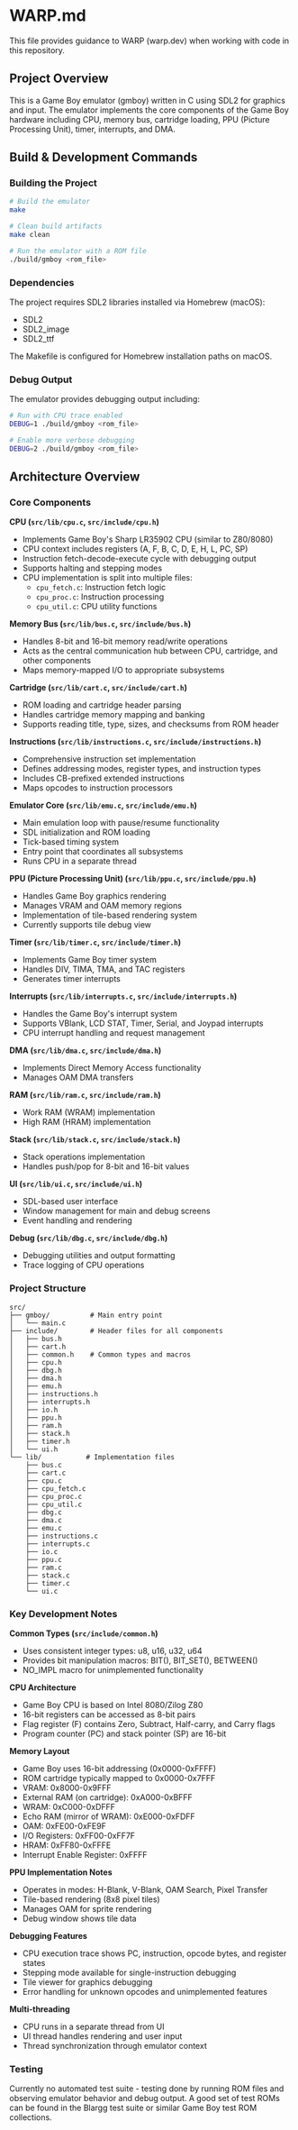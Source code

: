 # WARP.md

This file provides guidance to WARP (warp.dev) when working with code in this repository.

## Project Overview

This is a Game Boy emulator (gmboy) written in C using SDL2 for graphics and input. The emulator implements the core components of the Game Boy hardware including CPU, memory bus, cartridge loading, PPU (Picture Processing Unit), timer, interrupts, and DMA.

## Build & Development Commands

### Building the Project
```bash
# Build the emulator
make

# Clean build artifacts
make clean

# Run the emulator with a ROM file
./build/gmboy <rom_file>
```

### Dependencies
The project requires SDL2 libraries installed via Homebrew (macOS):
- SDL2
- SDL2_image
- SDL2_ttf

The Makefile is configured for Homebrew installation paths on macOS.

### Debug Output
The emulator provides debugging output including:
```bash
# Run with CPU trace enabled
DEBUG=1 ./build/gmboy <rom_file>

# Enable more verbose debugging
DEBUG=2 ./build/gmboy <rom_file>
```

## Architecture Overview

### Core Components

**CPU (`src/lib/cpu.c`, `src/include/cpu.h`)**
- Implements Game Boy's Sharp LR35902 CPU (similar to Z80/8080)
- CPU context includes registers (A, F, B, C, D, E, H, L, PC, SP)
- Instruction fetch-decode-execute cycle with debugging output
- Supports halting and stepping modes
- CPU implementation is split into multiple files:
  - `cpu_fetch.c`: Instruction fetch logic
  - `cpu_proc.c`: Instruction processing
  - `cpu_util.c`: CPU utility functions

**Memory Bus (`src/lib/bus.c`, `src/include/bus.h`)**
- Handles 8-bit and 16-bit memory read/write operations
- Acts as the central communication hub between CPU, cartridge, and other components
- Maps memory-mapped I/O to appropriate subsystems

**Cartridge (`src/lib/cart.c`, `src/include/cart.h`)**
- ROM loading and cartridge header parsing
- Handles cartridge memory mapping and banking
- Supports reading title, type, sizes, and checksums from ROM header

**Instructions (`src/lib/instructions.c`, `src/include/instructions.h`)**
- Comprehensive instruction set implementation
- Defines addressing modes, register types, and instruction types
- Includes CB-prefixed extended instructions
- Maps opcodes to instruction processors

**Emulator Core (`src/lib/emu.c`, `src/include/emu.h`)**
- Main emulation loop with pause/resume functionality
- SDL initialization and ROM loading
- Tick-based timing system
- Entry point that coordinates all subsystems
- Runs CPU in a separate thread

**PPU (Picture Processing Unit) (`src/lib/ppu.c`, `src/include/ppu.h`)**
- Handles Game Boy graphics rendering
- Manages VRAM and OAM memory regions
- Implementation of tile-based rendering system
- Currently supports tile debug view

**Timer (`src/lib/timer.c`, `src/include/timer.h`)**
- Implements Game Boy timer system
- Handles DIV, TIMA, TMA, and TAC registers
- Generates timer interrupts

**Interrupts (`src/lib/interrupts.c`, `src/include/interrupts.h`)**
- Handles the Game Boy's interrupt system
- Supports VBlank, LCD STAT, Timer, Serial, and Joypad interrupts
- CPU interrupt handling and request management

**DMA (`src/lib/dma.c`, `src/include/dma.h`)**
- Implements Direct Memory Access functionality
- Manages OAM DMA transfers

**RAM (`src/lib/ram.c`, `src/include/ram.h`)**
- Work RAM (WRAM) implementation
- High RAM (HRAM) implementation

**Stack (`src/lib/stack.c`, `src/include/stack.h`)**
- Stack operations implementation
- Handles push/pop for 8-bit and 16-bit values

**UI (`src/lib/ui.c`, `src/include/ui.h`)**
- SDL-based user interface
- Window management for main and debug screens
- Event handling and rendering

**Debug (`src/lib/dbg.c`, `src/include/dbg.h`)**
- Debugging utilities and output formatting
- Trace logging of CPU operations

### Project Structure
```
src/
├── gmboy/          # Main entry point
│   └── main.c
├── include/        # Header files for all components
│   ├── bus.h
│   ├── cart.h
│   ├── common.h    # Common types and macros
│   ├── cpu.h
│   ├── dbg.h
│   ├── dma.h
│   ├── emu.h
│   ├── instructions.h
│   ├── interrupts.h
│   ├── io.h
│   ├── ppu.h
│   ├── ram.h
│   ├── stack.h
│   ├── timer.h
│   └── ui.h
└── lib/           # Implementation files
    ├── bus.c
    ├── cart.c
    ├── cpu.c
    ├── cpu_fetch.c
    ├── cpu_proc.c
    ├── cpu_util.c
    ├── dbg.c
    ├── dma.c
    ├── emu.c
    ├── instructions.c
    ├── interrupts.c
    ├── io.c
    ├── ppu.c
    ├── ram.c
    ├── stack.c
    ├── timer.c
    └── ui.c
```

### Key Development Notes

**Common Types (`src/include/common.h`)**
- Uses consistent integer types: u8, u16, u32, u64
- Provides bit manipulation macros: BIT(), BIT_SET(), BETWEEN()
- NO_IMPL macro for unimplemented functionality

**CPU Architecture**
- Game Boy CPU is based on Intel 8080/Zilog Z80
- 16-bit registers can be accessed as 8-bit pairs
- Flag register (F) contains Zero, Subtract, Half-carry, and Carry flags
- Program counter (PC) and stack pointer (SP) are 16-bit

**Memory Layout**
- Game Boy uses 16-bit addressing (0x0000-0xFFFF)
- ROM cartridge typically mapped to 0x0000-0x7FFF
- VRAM: 0x8000-0x9FFF
- External RAM (on cartridge): 0xA000-0xBFFF
- WRAM: 0xC000-0xDFFF
- Echo RAM (mirror of WRAM): 0xE000-0xFDFF
- OAM: 0xFE00-0xFE9F
- I/O Registers: 0xFF00-0xFF7F
- HRAM: 0xFF80-0xFFFE
- Interrupt Enable Register: 0xFFFF

**PPU Implementation Notes**
- Operates in modes: H-Blank, V-Blank, OAM Search, Pixel Transfer
- Tile-based rendering (8x8 pixel tiles)
- Manages OAM for sprite rendering
- Debug window shows tile data

**Debugging Features**
- CPU execution trace shows PC, instruction, opcode bytes, and register states
- Stepping mode available for single-instruction debugging
- Tile viewer for graphics debugging
- Error handling for unknown opcodes and unimplemented features

**Multi-threading**
- CPU runs in a separate thread from UI
- UI thread handles rendering and user input
- Thread synchronization through emulator context

### Testing
Currently no automated test suite - testing done by running ROM files and observing emulator behavior and debug output. A good set of test ROMs can be found in the Blargg test suite or similar Game Boy test ROM collections.
